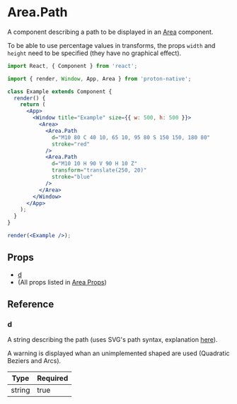 # Area.Path

A component describing a path to be displayed in an [Area](area.md) component.

To be able to use percentage values in transforms, the props `width` and `height` need to be specified (they have no graphical effect).

```jsx
import React, { Component } from 'react';

import { render, Window, App, Area } from 'proton-native';

class Example extends Component {
  render() {
    return (
      <App>
        <Window title="Example" size={{ w: 500, h: 500 }}>
          <Area>
            <Area.Path
              d="M10 80 C 40 10, 65 10, 95 80 S 150 150, 180 80"
              stroke="red"
            />
            <Area.Path
              d="M10 10 H 90 V 90 H 10 Z"
              transform="translate(250, 20)"
              stroke="blue"
            />
          </Area>
        </Window>
      </App>
    );
  }
}

render(<Example />);
```

## Props

* [d](#d)
* (All props listed in [Area Props](area_props.md))

## Reference

### d

A string describing the path (uses SVG's path syntax, explanation [here](https://developer.mozilla.org/en-US/docs/Web/SVG/Tutorial/Paths)).

A warning is displayed whan an unimplemented shaped are used (Quadratic Beziers and Arcs).

| **Type** | **Required** |
| -------- | ------------ |
| string   | true         |
